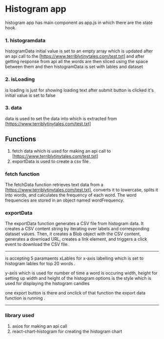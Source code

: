 
# Histogram app

histogram app has main component as app.js in which there are the state hook. 
  ### 1. histogramdata

 histogramData initial value is set to an empty array which is updated after an api call to the [https://www.terriblytinytales.com/test.txt] and after getting response from api all the words are then sliced using the space between them and then histogramData is set with lables and dataset 

### 2. isLoading
 is loading is just for showing loading text after submit button 
 is clicked it's initial value is set to false

### 3. data 
 data is used to set the data into which is extracted from [https://www.terriblytinytales.com/test.txt]

## Functions

1. fetch data which is used for making an api call to [https://www.terriblytinytales.com/test.txt]
2. exportData is used to create a csv file .

### fetch function

The fetchData function retrieves text data from a [https://www.terriblytinytales.com/test.txt], converts it to lowercase, splits it into words, and calculates the frequency of each word. The word frequencies are stored in an object named wordFrequency.


### exportData

The exportData function generates a CSV file from histogram data. It creates a CSV content string by iterating over labels and corresponding dataset values. Then, it creates a Blob object with the CSV content, generates a download URL, creates a link element, and triggers a click event to download the CSV file.

---
 <histogram> is accepting 5 paramaents xLables for x-axis labelling which is set to histogram lables for top 20 words .

y-axis which is used for number of time a word is occuring 
width, height for setting up width and height of the histogram
options is the style which is used for displaying the histogram candles 

one export button is there and onclick of that function the export data function is running .

---
### library used 
1. axios for making an api call 
2. react-chart-histogram for creating the histogram chart 



